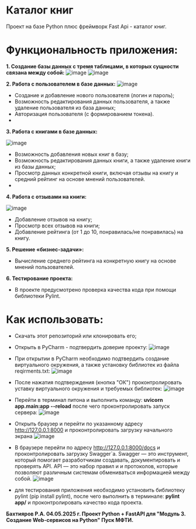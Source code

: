 # Каталог книг
Проект на базе Python плюс фреймворк Fast Api - каталог книг.
# Функциональность приложения:
**1.	Создание базы данных с тремя таблицами, в которых сущности связана между собой:**
 ![image](https://github.com/user-attachments/assets/70c70488-668b-43d1-968c-d3ccd869bd8c)
 ![image](https://github.com/user-attachments/assets/c7af0fc8-d8cb-4e11-a88c-8c490e271d96)

**2.	Работа с пользователем в базе данных:**
  ![image](https://github.com/user-attachments/assets/cd0efccb-37f6-4ccd-a92c-d743a289e081)

- Создание и добавление нового пользователя (логин и пароль);
- Возможность редактирования данных пользователя, а также удаление пользователя из база данных;
- Авторизация пользователя (с формированием токена).
- 
**3.	Работа с книгами в базе данных:**
  
  ![image](https://github.com/user-attachments/assets/a5ec09e0-1530-4fff-8789-45917968b259)

- Возможность добавления новых книг в базу;
- Возможность редактирования данных книги, а также удаление книги из базы данных;
- Просмотр данных конкретной книги, включая отзывы на книгу и средний рейтинг на основе мнений пользователей.
- 
**4.	Работа с отзывами на книги:**
  
  ![image](https://github.com/user-attachments/assets/2c52b32a-b104-4b7b-bf37-81afe31331fa)

- Добавление отзывов на книгу;
- Просмотр всех отзывов на книги;
- Добавление рейтинга (от 1 до 10, понравилась/не понравилась) на книгу.

**5.	Решение «бизнес-задачи»:**
- Вычисление среднего рейтинга на конкретную книгу на основе мнений пользователей.

**6.	Тестирование проекта:**
- В проекте предусмотрено проверка качества кода при помощи библиотеки Pylint.
# Как использовать:
-	Скачать этот репозиторий или клонировать его;
- Открыть в PyCharm - подтвердить доверие проекту:
  ![image](https://github.com/user-attachments/assets/8242dc6a-109f-4fbd-bd6f-10ce22083de1)
- При открытии в PyCharm необходимо подтвердить создание виртуального окружения, а также установку библиотек из файла reqirments.txt:
![image](https://github.com/user-attachments/assets/6c2e0ba7-3ca8-4a47-9a04-64c14365d295)
- После нажатия подтверждения (кнопка "ОК") проконтролировать уставку виртуального окружения и требуемых библиотек:
![image](https://github.com/user-attachments/assets/3b9b581d-741b-42b2-93a6-01f5b1b26d43)
- Перейти в терминал питона и выполнить команду:
  **uvicorn app.main:app --reload**
 после чего проконтролировать запуск сервера:
   ![image](https://github.com/user-attachments/assets/ddb5b49c-9bba-42dc-a796-579de074940a)
- Открыть браузер и перейти по указанному адресу  http://127.0.0.1:8000 и проконтролировать загрузку начального экрана
   ![image](https://github.com/user-attachments/assets/a487547c-2233-44a3-8217-f836749a2404)

- В браузере перейти по адресу http://127.0.0.1:8000/docs и проконтролировать загрузку Swagger`а.
  Swagger — это инструмент, который помогает разработчикам создавать, документировать и проверять API.
  API — это набор правил и и протоколов, которые позволяют различным системам обмениваться информацией между собой.
    ![image](https://github.com/user-attachments/assets/df215559-4c46-4e76-a4b7-98d6a58d6a4c)
- для тестирования приложения необходимо установить библиотеку pylint (pip install pylint), после чего выполнить в терминале:
  **pylint app/**
  и проконтролировать качество кода проекта.

**Бахтияров Р.А. 04.05.2025 г.
Проект Python + FastAPI для "Модуль 3. Создание Web-сервисов на Python" Пуск МФТИ.**








